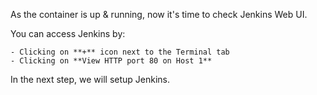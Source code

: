 As the container is up & running, now it's time to check Jenkins Web UI.

You can access Jenkins by:

	- Clicking on **+** icon next to the Terminal tab
	- Clicking on **View HTTP port 80 on Host 1**


In the next step, we will setup Jenkins.